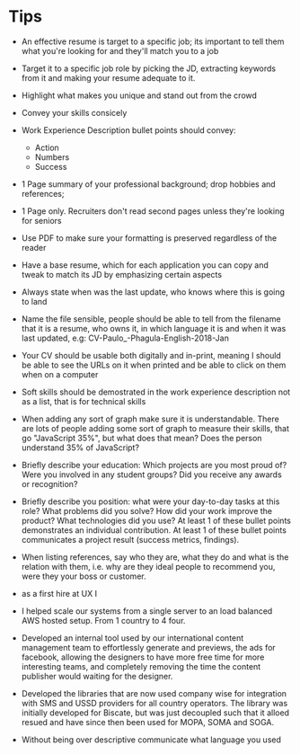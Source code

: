# Tips

- An effective resume is target to a specific job; its important to tell them
  what you're looking for and they'll match you to a job
- Target it to a specific job role by picking the JD, extracting keywords from
  it and making your resume adequate to it.
- Highlight what makes you unique and stand out from the crowd
- Convey your skills consicely
- Work Experience Description bullet points should convey:
  - Action
  - Numbers
  - Success
- 1 Page summary of your professional background; drop hobbies and references;
- 1 Page only. Recruiters don't read second pages unless they're looking for seniors
- Use PDF to make sure your formatting is preserved regardless of the reader
- Have a base resume, which for each application you can copy and tweak to match
  its JD by emphasizing certain aspects
- Always state when was the last update, who knows where this is going to land

- Name the file sensible, people should be able to tell from the filename that
  it is a resume, who owns it, in which language it is and when it was last updated,
  e.g: CV-Paulo_-Phagula-English-2018-Jan

- Your CV should be usable both digitally and in-print, meaning I should be able to
  see the URLs on it when printed and be able to click on them when on a computer
- Soft skills should be demostrated in the work experience description not as a list,
  that is for technical skills
- When adding any sort of graph make sure it is understandable. There are lots
  of people adding some sort of graph to measure their skills, that go "JavaScript 35%",
  but what does that mean? Does the person understand 35% of JavaScript?

- Briefly describe your education: Which projects are you most proud of? Were you
  involved in any student groups? Did you receive any awards or recognition?

- Briefly describe you position: what were your day-to-day tasks at this role?
  What problems did you solve? How did your work improve the product? What
  technologies did you use?
  At least 1 of these bullet points demonstrates an individual contribution.
  At least 1 of these bullet points communicates a project result (success metrics, findings).

- When listing references, say who they are, what they do and what is the
  relation with them, i.e. why are they ideal people to recommend you, were they
  your boss or customer.

- as a first hire at UX I
- I helped scale our systems from a single server to an load balanced AWS hosted
  setup. From 1 country to 4 four.
- Developed an internal tool used by our international content management team
  to effortlessly generate and previews, the ads for facebook, allowing the designers to have more
  free time for more interesting teams, and completely removing the time the content
  publisher would waiting for the designer.
- Developed the libraries that are now used company wise for integration with
  SMS and USSD providers for all country operators. The library was initially
  developed for Biscate, but was just decoupled such that it alloed resued and
  have since then been used for MOPA, SOMA and SOGA.

- Without being over descriptive communicate what language you used
